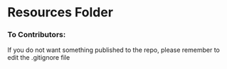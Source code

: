 # Resources Folder

### To Contributors:
If you do not want something published to the repo, please remember to edit the .gitignore file